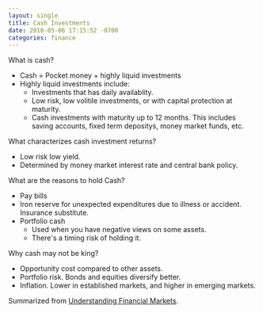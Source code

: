 ```yaml
---
layout: single
title: Cash Investments
date: 2018-05-06 17:15:52 -0700
categories: finance
---
```


What is cash?
- Cash = Pocket money + highly liquid investments
- Highly liquid investments include:
  - Investments that has daily availablity.
  - Low risk, low volitile investments, or with capital protection at maturity.
  - Cash investments with maturity up to 12 months. This includes saving accounts, fixed term depositys, money market funds, etc.

What characterizes cash investment returns?
- Low risk low yield.
- Determined by money market interest rate and central bank policy.

What are the reasons to hold Cash?
- Pay bills
- Iron reserve for unexpected expenditures due to illness or accident. Insurance substitute.
- Portfolio cash
  - Used when you have negative views on some assets.
  - There's a timing risk of holding it.

Why cash may not be king?
- Opportunity cost compared to other assets.
- Portfolio risk. Bonds and equities diversify better.
- Inflation. Lower in established markets, and higher in emerging markets.

Summarized from [Understanding Financial Markets](https://www.coursera.org/learn/understanding-financial-markets).
